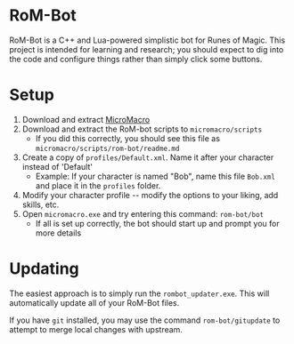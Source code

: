 # RoM-Bot

RoM-Bot is a C++ and Lua-powered simplistic bot for Runes of Magic.
This project is intended for learning and research; you should expect to
dig into the code and configure things rather than simply click some buttons.

# Setup

1. Download and extract [MicroMacro](https://github.com/SolarStrike-Software/micromacro)
2. Download and extract the RoM-bot scripts to `micromacro/scripts`
    - If you did this correctly, you should see this file as `micromacro/scripts/rom-bot/readme.md`
3. Create a copy of `profiles/Default.xml`. Name it after your character instead of 'Default'
    - Example: If your character is named "Bob", name this file `Bob.xml` and place it in the `profiles` folder.
4. Modify your character profile -- modify the options to your liking, add skills, etc.
5. Open `micromacro.exe` and try entering this command: `rom-bot/bot`
    - If all is set up correctly, the bot should start up and prompt you for more details

# Updating

The easiest approach is to simply run the `rombot_updater.exe`. This will
automatically update all of your RoM-Bot files.

If you have `git` installed, you may use the command `rom-bot/gitupdate` to attempt to merge local changes with upstream.
